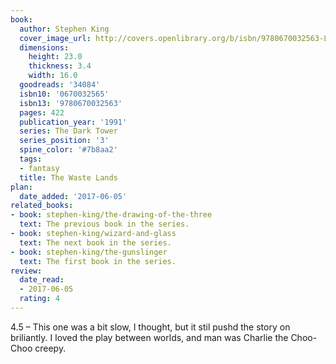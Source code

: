 ```yaml
---
book:
  author: Stephen King
  cover_image_url: http://covers.openlibrary.org/b/isbn/9780670032563-L.jpg
  dimensions:
    height: 23.0
    thickness: 3.4
    width: 16.0
  goodreads: '34084'
  isbn10: '0670032565'
  isbn13: '9780670032563'
  pages: 422
  publication_year: '1991'
  series: The Dark Tower
  series_position: '3'
  spine_color: '#7b8aa2'
  tags:
  - fantasy
  title: The Waste Lands
plan:
  date_added: '2017-06-05'
related_books:
- book: stephen-king/the-drawing-of-the-three
  text: The previous book in the series.
- book: stephen-king/wizard-and-glass
  text: The next book in the series.
- book: stephen-king/the-gunslinger
  text: The first book in the series.
review:
  date_read:
  - 2017-06-05
  rating: 4
---
```


4.5 – This one was a bit slow, I thought, but it stil pushd the story on briliantly. I loved the play between worlds, and man was Charlie the Choo-Choo creepy.
